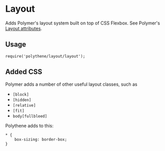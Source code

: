 # Layout

Adds Polymer's layout system built on top of CSS Flexbox. See Polymer's [Layout attributes](https://www.polymer-project.org/0.5/docs/polymer/layout-attrs.html).

## Usage

	require('polythene/layout/layout');

## Added CSS

Polymer adds a number of other useful layout classes, such as 

* `[block]`
* `[hidden]`
* `[relative]`
* `[fit]`
* `body[fullbleed]`


Polythene adds to this:

	* {
	    box-sizing: border-box;
	}

